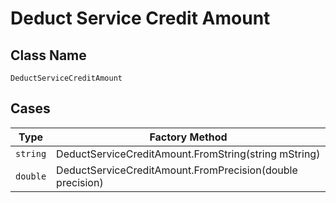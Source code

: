 
# Deduct Service Credit Amount

## Class Name

`DeductServiceCreditAmount`

## Cases

| Type | Factory Method |
|  --- | --- |
| `string` | DeductServiceCreditAmount.FromString(string mString) |
| `double` | DeductServiceCreditAmount.FromPrecision(double precision) |

